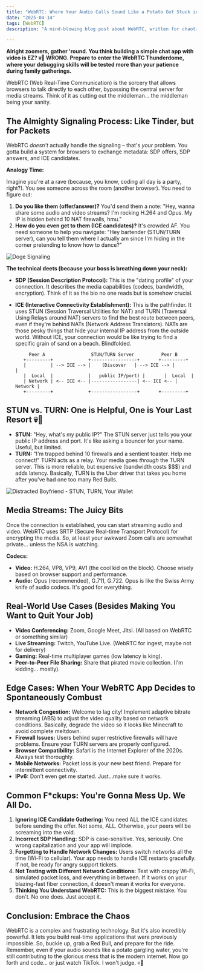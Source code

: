 ```yaml
---
title: "WebRTC: Where Your Audio Calls Sound Like a Potato Got Stuck in the Internet"
date: "2025-04-14"
tags: [WebRTC]
description: "A mind-blowing blog post about WebRTC, written for chaotic Gen Z engineers who probably learned to code from TikTok."

---
```


**Alright zoomers, gather 'round. You think building a simple chat app with video is EZ? 💀🙏 WRONG. Prepare to enter the WebRTC Thunderdome, where your debugging skills will be tested more than your patience during family gatherings.**

WebRTC (Web Real-Time Communication) is the sorcery that allows browsers to talk directly to each other, bypassing the central server for media streams. Think of it as cutting out the middleman... the middleman being your sanity.

## The Almighty Signaling Process: Like Tinder, but for Packets

WebRTC *doesn't* actually handle the signaling – that's *your* problem. You gotta build a system for browsers to exchange metadata: SDP offers, SDP answers, and ICE candidates.

**Analogy Time:**

Imagine you're at a rave (because, you know, coding all day is a party, right?). You see someone across the room (another browser). You need to figure out:

1.  **Do you like them (offer/answer)?** You'd send them a note: "Hey, wanna share some audio and video streams? I'm rocking H.264 and Opus. My IP is hidden behind 10 NAT firewalls, hmu."
2.  **How do you even get to them (ICE candidates)?** It's crowded AF. You need someone to help you navigate: "Hey bartender (STUN/TURN server), can you tell them where I actually am since I'm hiding in the corner pretending to know how to dance?"

![Doge Signaling](https://i.imgflip.com/1j6z4s.jpg)

**The technical deets (because your boss is breathing down your neck):**

*   **SDP (Session Description Protocol):** This is the "dating profile" of your connection. It describes the media capabilities (codecs, bandwidth, encryption). Think of it as the bio no one reads but is somehow crucial.
*   **ICE (Interactive Connectivity Establishment):** This is the pathfinder. It uses STUN (Session Traversal Utilities for NAT) and TURN (Traversal Using Relays around NAT) servers to find the best route between peers, even if they're behind NATs (Network Address Translators). NATs are those pesky things that hide your internal IP address from the outside world. Without ICE, your connection would be like trying to find a specific grain of sand on a beach. Blindfolded.

    ```ascii
         Peer A                 STUN/TURN Server          Peer B
       +---------+             +-----------------+       +---------+
       |         | --> ICE --> |    (Discover   | --> ICE --> |         |
       |  Local  |             |   public IP/port) |       |  Local  |
       | Network | <-- ICE <-- |-----------------| <-- ICE <-- | Network |
       +---------+             +-----------------+       +---------+
    ```

## STUN vs. TURN: One is Helpful, One is Your Last Resort 💀🙏

*   **STUN:** "Hey, what's my public IP?" The STUN server just tells you your public IP address and port. It's like asking a bouncer for your name. Useful, but limited.
*   **TURN:** "I'm trapped behind 10 firewalls and a sentient toaster. Help me connect!" TURN acts as a relay. Your media goes *through* the TURN server. This is more reliable, but expensive (bandwidth costs $$$) and adds latency. Basically, TURN is the Uber driver that takes you home after you've had one too many Red Bulls.

![Distracted Boyfriend - STUN, TURN, Your Wallet](https://i.kym-cdn.com/photos/images/newsfeed/001/226/193/6f6.jpg)

## Media Streams: The Juicy Bits

Once the connection is established, you can start streaming audio and video. WebRTC uses SRTP (Secure Real-time Transport Protocol) for encrypting the media. So, at least your awkward Zoom calls are somewhat private... unless the NSA is watching.

**Codecs:**

*   **Video:** H.264, VP8, VP9, AV1 (the cool kid on the block). Choose wisely based on browser support and performance.
*   **Audio:** Opus (recommended), G.711, G.722. Opus is like the Swiss Army knife of audio codecs. It's good for everything.

## Real-World Use Cases (Besides Making You Want to Quit Your Job)

*   **Video Conferencing:** Zoom, Google Meet, Jitsi. (All based on WebRTC or something similar)
*   **Live Streaming:** Twitch, YouTube Live. (WebRTC for ingest, maybe not for delivery)
*   **Gaming:** Real-time multiplayer games (low latency is king).
*   **Peer-to-Peer File Sharing:** Share that pirated movie collection. (I'm kidding... mostly).

## Edge Cases: When Your WebRTC App Decides to Spontaneously Combust

*   **Network Congestion:** Welcome to lag city! Implement adaptive bitrate streaming (ABS) to adjust the video quality based on network conditions. Basically, degrade the video so it looks like Minecraft to avoid complete meltdown.
*   **Firewall Issues:** Users behind super restrictive firewalls will have problems. Ensure your TURN servers are properly configured.
*   **Browser Compatibility:** Safari is the Internet Explorer of the 2020s. Always test thoroughly.
*   **Mobile Networks:** Packet loss is your new best friend. Prepare for intermittent connectivity.
*   **IPv6:** Don't even get me started. Just...make sure it works.

## Common F*ckups: You're Gonna Mess Up. We All Do.

1.  **Ignoring ICE Candidate Gathering:** You need ALL the ICE candidates before sending the offer. Not some, ALL. Otherwise, your peers will be screaming into the void.
2.  **Incorrect SDP Handling:** SDP is case-sensitive. Yes, seriously. One wrong capitalization and your app will implode.
3.  **Forgetting to Handle Network Changes:** Users switch networks all the time (Wi-Fi to cellular). Your app needs to handle ICE restarts gracefully. If not, be ready for angry support tickets.
4.  **Not Testing with Different Network Conditions:** Test with crappy Wi-Fi, simulated packet loss, and everything in between. If it works on your blazing-fast fiber connection, it doesn't mean it works for everyone.
5.  **Thinking You Understand WebRTC:** This is the biggest mistake. You don't. No one does. Just accept it.

## Conclusion: Embrace the Chaos

WebRTC is a complex and frustrating technology. But it's also incredibly powerful. It lets you build real-time applications that were previously impossible. So, buckle up, grab a Red Bull, and prepare for the ride. Remember, even if your audio sounds like a potato gargling water, you're still contributing to the glorious mess that is the modern internet. Now go forth and code... or just watch TikTok. I won't judge. 💀🙏
